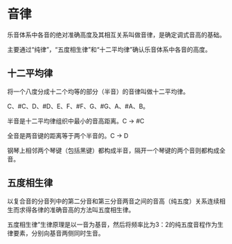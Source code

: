 # 音律

乐音体系中各音的绝对准确高度及其相互关系叫做音律，是确定调式音高的基础。

主要通过“纯律”，“五度相生律”和“十二平均律”确认乐音体系中各音的高度。

## 十二平均律

将一个八度分成十二个均等的部分（半音）的音律叫做十二平均律。

C、#C、D、#D、E、F、#F、G、#G、A、#A、B。

半音是十二平均律组织中最小的音高距离。C -> #C

全音是两音键的距离等于两个半音的。C -> D

钢琴上相邻两个琴键（包括黑键）都构成半音，隔开一个琴键的两个音则都构成全音。

## 五度相生律

以复合音的分音列中的第二分音和第三分音两音之间的音高（纯五度）关系连续相生而求得各律的准确音高的方法叫五度相生律。

五度相生律”生律原理是以一音为基音，然后将频率比为3：2的纯五度音程作为生律要素，分别向基音两侧同时生音。
